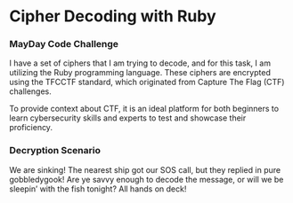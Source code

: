 # Cipher Decoding with Ruby

### MayDay Code Challenge

I have a set of ciphers that I am trying to decode, and for this task, I am utilizing the Ruby programming language. These ciphers are encrypted using the TFCCTF standard, which originated from Capture The Flag (CTF) challenges.

To provide context about CTF, it is an ideal platform for both beginners to learn cybersecurity skills and experts to test and showcase their proficiency.

### Decryption Scenario

We are sinking! The nearest ship got our SOS call, but they replied in pure gobbledygook! Are ye savvy enough to decode the message, or will we be sleepin’ with the fish tonight? All hands on deck!
